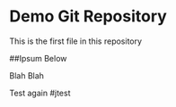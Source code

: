 # Demo Git Repository

This is the first file in this repository

##Ipsum Below

Blah Blah

Test again
#jtest